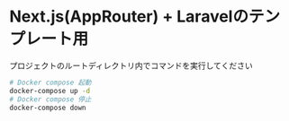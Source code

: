 # Next.js(AppRouter) + Laravelのテンプレート用


プロジェクトのルートディレクトリ内でコマンドを実行してください

```bash
# Docker compose 起動
docker-compose up -d
# Docker compose 停止
docker-compose down
```